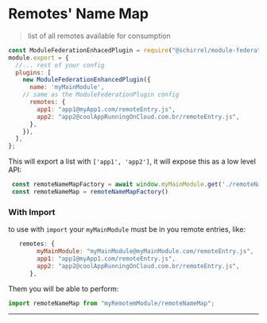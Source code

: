 # Remotes' Name Map
> list of all remotes available for consumption    
 
```js
const ModuleFederationEnhacedPlugin = require("@schirrel/module-federation-enhanced-plugin");
module.export = {
  //... rest of your config
  plugins: [
    new ModuleFederationEnhancedPlugin({
      name: 'myMainModule',
    // same as the ModuleFederationPlugin config
      remotes: {
        app1: "app1@myApp1.com/remoteEntry.js",
        app2: "app2@coolAppRunningOnCloud.com.br/remoteEntry.js",
      },
    }),
  ],
};
```
This will export a list with `['app1', 'app2']`, it will expose this as a low level API:
```js
 const remoteNameMapFactory = await window.myMainModule.get('./remoteNameMap')
 const remoteNameMap = remoteNameMapFactory()
```

### With Import
to use with `import` your `myMainModule` must be in you remote entries, like:
```js
   remotes: {
        myMainModule: "myMainModule@myMainModule.com/remoteEntry.js",
        app1: "app1@myApp1.com/remoteEntry.js",
        app2: "app2@coolAppRunningOnCloud.com.br/remoteEntry.js",
      },
```

Them you will be able to perform:
```js
import remoteNameMap from "myRemotemModule/remoteNameMap";
```
______________________________________________________
